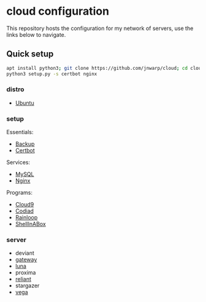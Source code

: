 cloud configuration
===================

This repository hosts the configuration for my network of servers, use the links below to navigate.


Quick setup
-----------
```bash
apt install python3; git clone https://github.com/jnwarp/cloud; cd cloud
python3 setup.py -s certbot nginx
```


### distro

- [Ubuntu](https://github.com/jnwarp/cloud/blob/master/distro/ubuntu.md)


### setup

Essentials:
- [Backup](https://github.com/jnwarp/cloud/blob/master/setup/backup.md)
- [Certbot](https://github.com/jnwarp/cloud/blob/master/setup/certbot.md)

Services:
- [MySQL](https://github.com/jnwarp/cloud/blob/master/setup/mysql.md)
- [Nginx](https://github.com/jnwarp/cloud/blob/master/setup/nginx.md)

Programs:
- [Cloud9](https://github.com/jnwarp/cloud/blob/master/setup/cloud9.md)
- [Codiad](https://github.com/jnwarp/cloud/blob/master/setup/codiad.md)
- [Rainloop](https://github.com/jnwarp/cloud/blob/master/setup/rainloop.md)
- [ShellInABox](https://github.com/jnwarp/cloud/blob/master/setup/shellinabox.md)


### server

- deviant
- [gateway](https://github.com/jnwarp/cloud/blob/master/server/gateway.md)
- [luna](https://github.com/jnwarp/cloud/blob/master/server/luna.md)
- proxima
- [reliant](https://github.com/jnwarp/cloud/blob/master/server/reliant.md)
- stargazer
- [vega](https://github.com/jnwarp/cloud/blob/master/server/vega.md)
